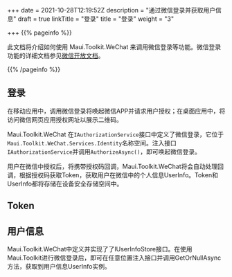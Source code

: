 +++
date = 2021-10-28T12:19:52Z
description = "通过微信登录并获取用户信息"
draft = true
linkTitle = "登录"
title = "登录"
weight = "3"

+++
{{% pageinfo %}}

此文档将介绍如何使用 Maui.Toolkit.WeChat 来调用微信登录等功能。微信登录功能的详细文档参见<a href='[https://developers.weixin.qq.com/doc/oplatform/Mobile_App/WeChat_Login/Development_Guide.html](https://developers.weixin.qq.com/doc/oplatform/Mobile_App/WeChat_Login/Development_Guide.html "https://developers.weixin.qq.com/doc/oplatform/Mobile_App/WeChat_Login/Development_Guide.html")' target='_blank'>微信开放文档</a>。

{{% /pageinfo %}}

## 登录

在移动应用中，调用微信登录将唤起微信APP并请求用户授权；在桌面应用中，将访问微信网页应用授权网址以展示二维码。

Maui.Toolkit.WeChat 在`IAuthorizationService`接口中定义了微信登录，它位于`Maui.Toolkit.WeChat.Services.Identity`名称空间。注入接口`IAuthorizationService`并调用`AuthorizeAsync()`，即可唤起微信登录。

用户在微信中授权后，将携带授权码回调，Maui.Toolkit.WeChat将会自动处理回调，根据授权码获取Token，获取用户在微信中的个人信息UserInfo。Token和UserInfo都将存储在设备安全存储空间中。

## Token

## 用户信息

Maui.Toolkit.WeChat中定义并实现了了IUserInfoStore接口。在使用Maui.Toolkit进行微信登录后，即可在任意位置注入接口并调用GetOrNullAsync方法，获取到用户信息UserInfo实例。